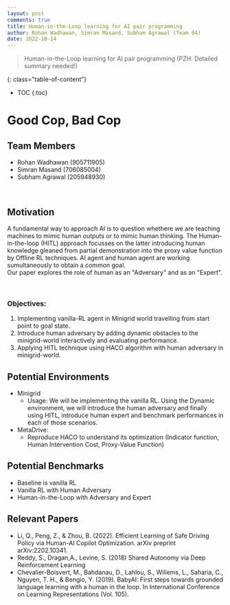 ```yaml
---
layout: post
comments: true
title: Human-in-the-Loop learning for AI pair programming
author: Rohan Wadhawan, Simran Masand, Subham Agrawal (Team 04)
date: 2022-10-14
---
```


>  Human-in-the-Loop learning for AI pair programming (PZH: Detailed summary needed!)



<!--more-->
{: class="table-of-content"}
* TOC
{:toc}


# Good Cop, Bad Cop

## Team Members
- Rohan Wadhawan (905711905)
- Simran Masand (706085004)
- Subham Agrawal (205948930)

<br>

## Motivation


A fundamental way to approach AI is to question whethere we are teaching machines to mimic human outputs or to mimic human thinking. The Human-in-the-loop (HITL) approach focusses on the latter introducing human knowledge gleaned from partial demonstration into the proxy value function by Offline RL techniques. AI agent and human agent are working sumultaneously to obtain a common goal. <br>
Our paper explores the role of human as an "Adversary" and as an "Expert".



<br>

### Objectives:
<ol>
<li>Implementing vanilla-RL agent in Minigrid world travelling from start point to goal state. </li> 
<li>Introduce human adversary by adding dynamic obstacles to the minigrid-world interactively and evaluating performance.
</li>
<li>Applying HITL technique using HACO algorithm with human adversary in minigrid-world. </li>
</ol>

<!-- 
### Proposed Methodology:
<ol>
<li>Learning from demonstration via Offline RL: <br> 
For complex environments, it can be very difficult to summarised behaviors and skills sets to apply to a reward function. Instead, imitation learning sets a precedent via humanan generated state and action sequences.
  </li> 
<li>Intervention Minimization: <br>
 The human intervention and the partial demonstration are two sources of informative training data. The goal is to minimize human intervention due to the cost associated with human intervention. </li>
<li></li>
</ol> -->

<!-- <img src = "HITL_image.png" length=500><em>CC: https://decisionforce.github.io/HACO/</em> -->

<!-- ## Metrics of Success:
<ol><li>Test Success Rate </li> 
<li>Intervention Cost: Expected to reduce with steps </li>
<li>Takeover Rate: Expected to reduce with steps </li>
</ol> -->

## Potential Environments
- Minigrid
  - Usage: We will be implementing the vanilla RL. Using the Dynamic environment, we will introduce the human adversary and finally using HITL, introduce human expert and benchmark performances in each of those scenarios.
- MetaDrive:
  - Reproduce HACO to understand its optimization (Indicator function, Human Intervention Cost, Proxy-Value Function)
  
## Potential Benchmarks
- Baseline is vanilla RL
- Vanilla RL with Human Adversary
- Human-in-the-Loop with Adversary and Expert

## Relevant Papers
- Li, Q., Peng, Z., & Zhou, B. (2022). Efficient Learning of Safe Driving Policy via Human-AI Copilot Optimization. arXiv preprint arXiv:2202.10341.
- Reddy, S., Dragan,A., Levine, S. (2018) Shared Autonomy via Deep Reinforcement Learning
- Chevalier-Boisvert, M., Bahdanau, D., Lahlou, S., Willems, L., Saharia, C., Nguyen, T. H., & Bengio, Y. (2019). BabyAI: First steps towards grounded language learning with a human in the loop. In International Conference on Learning Representations (Vol. 105).





